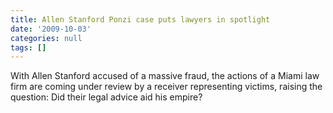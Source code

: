 ```yaml
---
title: Allen Stanford Ponzi case puts lawyers in spotlight
date: '2009-10-03'
categories: null
tags: []
---
```

With Allen Stanford accused of a massive fraud, the actions of a Miami law firm are coming under review by a receiver representing victims, raising the question: Did their legal advice aid his empire?
